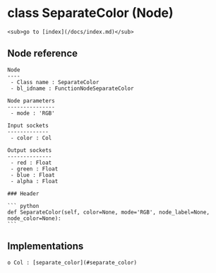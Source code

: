 # class SeparateColor (Node)

    <sub>go to [index](/docs/index.md)</sub>
    
## Node reference

    Node
    ----
     - Class name : SeparateColor
     - bl_idname : FunctionNodeSeparateColor
    
    Node parameters
    ---------------
     - mode : 'RGB'
    
    Input sockets
    -------------
     - color : Col
    
    Output sockets
    --------------
     - red : Float
     - green : Float
     - blue : Float
     - alpha : Float
    
    ### Header

    ``` python
    def SeparateColor(self, color=None, mode='RGB', node_label=None, node_color=None):
    ```
    
## Implementations

    o Col : [separate_color](#separate_color) 
    
    